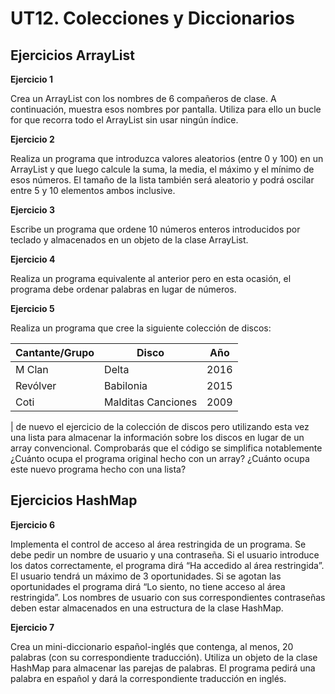 # UT12. Colecciones y Diccionarios

## Ejercicios ArrayList

__Ejercicio 1__

Crea un ArrayList con los nombres de 6 compañeros de clase. A continuación, muestra esos nombres por pantalla. Utiliza para ello un bucle for que recorra todo el ArrayList sin usar ningún índice.

__Ejercicio 2__

Realiza un programa que introduzca valores aleatorios (entre 0 y 100) en un ArrayList y que luego calcule la suma, la media, el máximo y el mínimo de esos números. El tamaño de la lista también será aleatorio y podrá oscilar entre 5 y 10 elementos ambos inclusive.

__Ejercicio 3__

Escribe un programa que ordene 10 números enteros introducidos por teclado y almacenados en un objeto de la clase ArrayList.

__Ejercicio 4__

Realiza un programa equivalente al anterior pero en esta ocasión, el programa debe ordenar palabras en lugar de números.

__Ejercicio 5__

Realiza un programa que cree la siguiente colección de discos:

|Cantante/Grupo | Disco              | Año  | 
|---------------|--------------------|------|
| M Clan        | Delta              | 2016 |
| Revólver      | Babilonia          | 2015 | 
| Coti          | Malditas Canciones | 2009 |
| 
de nuevo el ejercicio de la colección de discos pero utilizando esta vez una lista para almacenar la información sobre los discos en lugar de un array convencional. Comprobarás que el código se simplifica notablemente ¿Cuánto ocupa el programa original hecho con un array? ¿Cuánto ocupa este nuevo programa hecho con una lista?

## Ejercicios HashMap

__Ejercicio 6__

Implementa el control de acceso al área restringida de un programa. Se debe pedir un nombre de usuario y una contraseña. Si el usuario introduce los datos correctamente, el programa dirá “Ha accedido al área restringida”. El usuario tendrá un máximo de 3 oportunidades. Si se agotan las oportunidades el programa dirá “Lo siento, no tiene acceso al área restringida”. Los nombres
de usuario con sus correspondientes contraseñas deben estar almacenados en una estructura de la clase HashMap.

__Ejercicio 7__

Crea un mini-diccionario español-inglés que contenga, al menos, 20 palabras (con su correspondiente traducción). Utiliza un objeto de la clase HashMap para almacenar las parejas de palabras. El programa pedirá una palabra en español y dará la correspondiente traducción en 
inglés.
